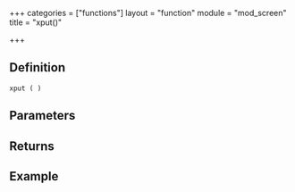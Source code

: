 +++
categories = ["functions"]
layout = "function"
module = "mod_screen"
title = "xput()"

+++

## Definition

    xput ( )

## Parameters

## Returns

## Example
